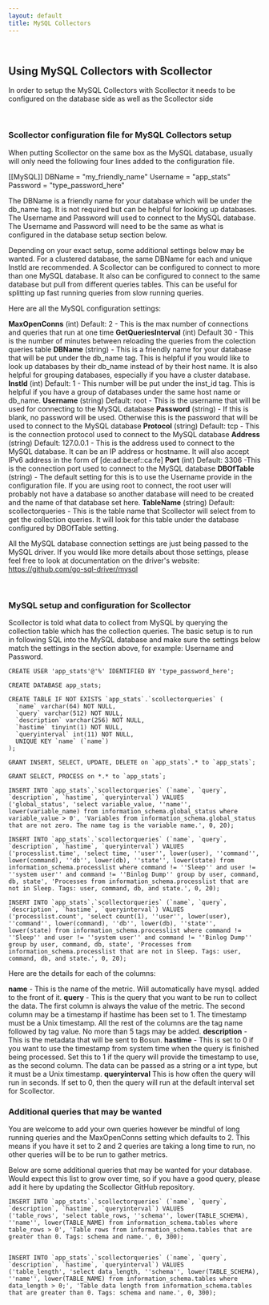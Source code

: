 ```yaml
---
layout: default
title: MySQL Collectors
---
```

  &nbsp;

## Using MySQL Collectors with Scollector

In order to setup the MySQL Collectors with Scollector it needs to be configured on the database side as well as the Scollector side

  &nbsp;

### Scollector configuration file for MySQL Collectors setup

When putting Scollector on the same box as the MySQL database, usually will only need the following four lines added to the configuration file.

[[MySQL]]
DBName = "my_friendly_name"
Username = "app_stats"
Password = "type_password_here"

The DBName is a friendly name for your database which will be under the db_name tag. It is not required but can be helpful for looking up databases.
The Username and Password will used to connect to the MySQL database. The Username and Password will need to be the same as what is configured in the database setup section below.

Depending on your exact setup, some additional settings below may be wanted. For a clustered database, the same DBName for each and unique InstId are recommended. A Scollector can be configured to connect to more than one MySQL database. It also can be configured to connect to the same database but pull from different queries tables. This can be useful for splitting up fast running queries from slow running queries.


Here are all the MySQL configuration settings:

**MaxOpenConns** (int) Default: 2 - This is the max number of connections and queries that run at one time
**GetQueriesInterval** (int) Default 30 - This is the number of minutes between reloading the queries from the colection queries table
**DBName** (string) - This is a friendly name for your database that will be put under the db_name tag. This is helpful if you would like to look up databases by their db_name instead of by their host name. It is also helpful for grouping databases, especially if you have a cluster database.
**InstId** (int) Default: 1 - This number will be put under the inst_id tag. This is helpful if you have a group of databases under the same host name or db_name.
**Username** (string) Default: root - This is the username that will be used for connecting to the MySQL database
**Password** (string) - If this is blank, no password will be used. Otherwise this is the password that will be used to connect to the MySQL database
**Protocol** (string) Default: tcp - This is the connection protocol used to connect to the MySQL database
**Address** (string) Default: 127.0.0.1 - This is the address used to connect to the MySQL database. It can be an IP address or hostname. It will also accept IPv6 address in the form of [de:ad:be:ef::ca:fe]
**Port** (int) Default: 3306 -This is the connection port used to connect to the MySQL database
**DBOfTable** (string) - The default setting for this is to use the Username provide in the configuration file. If you are using root to connect, the root user will probably not have a database so another database will need to be created and the name of that database set here.
**TableName** (string) Default: scollectorqueries - This is the table name that Scollector will select from to get the collection queries. It will look for this table under the database configured by DBOfTable setting.


All the MySQL database connection settings are just being passed to the MySQL driver. If you would like more details about those settings, please feel free to look at documentation on the driver's website: https://github.com/go-sql-driver/mysql

  &nbsp;

### MySQL setup and configuration for Scollector

Scollector is told what data to collect from MySQL by querying the collection table which has the collection queries. The basic setup is to run in following SQL into the MySQL database and make sure the settings below match the settings in the section above, for example: Username and Password.

```
CREATE USER 'app_stats'@'%' IDENTIFIED BY 'type_password_here';

CREATE DATABASE app_stats;

CREATE TABLE IF NOT EXISTS `app_stats`.`scollectorqueries` (
  `name` varchar(64) NOT NULL,
  `query` varchar(512) NOT NULL,
  `description` varchar(256) NOT NULL,
  `hastime` tinyint(1) NOT NULL,
  `queryinterval` int(11) NOT NULL,
  UNIQUE KEY `name` (`name`)
);

GRANT INSERT, SELECT, UPDATE, DELETE on `app_stats`.* to `app_stats`;

GRANT SELECT, PROCESS on *.* to `app_stats`;

INSERT INTO `app_stats`.`scollectorqueries` (`name`, `query`, `description`, `hastime`, `queryinterval`) VALUES
('global_status', 'select variable_value, ''name'', lower(variable_name) from information_schema.global_status where variable_value > 0', 'Variables from information_schema.global_status that are not zero. The name tag is the variable name.', 0, 20);

INSERT INTO `app_stats`.`scollectorqueries` (`name`, `query`, `description`, `hastime`, `queryinterval`) VALUES
('processlist.time', 'select time, ''user'', lower(user), ''command'', lower(command), ''db'', lower(db), ''state'', lower(state) from information_schema.processlist where command != ''Sleep'' and user != ''system user'' and command != ''Binlog Dump'' group by user, command, db, state', 'Processes from information_schema.processlist that are not in Sleep. Tags: user, command, db, and state.', 0, 20);

INSERT INTO `app_stats`.`scollectorqueries` (`name`, `query`, `description`, `hastime`, `queryinterval`) VALUES
('processlist.count', 'select count(1), ''user'', lower(user), ''command'', lower(command), ''db'', lower(db), ''state'', lower(state) from information_schema.processlist where command != ''Sleep'' and user != ''system user'' and command != ''Binlog Dump'' group by user, command, db, state', 'Processes from information_schema.processlist that are not in Sleep. Tags: user, command, db, and state.', 0, 20);
```

Here are the details for each of the columns:

**name** - This is the name of the metric. Will automatically have mysql. added to the front of it.
**query** - This is the query that you want to be run to collect the data. The first column is always the value of the metric. The second column may be a timestamp if hastime has been set to 1. The timestamp must be a Unix timestamp. All the rest of the columns are the tag name followed by tag value. No more than 5 tags may be added.
**description** - This is the metadata that will be sent to Bosun.
**hastime** - This is set to 0 if you want to use the timestamp from system time when the query is finished being processed. Set this to 1 if the query will provide the timestamp to use, as the second column. The data can be passed as a string or a int type, but it must be a Unix timestamp.
**queryinterval** This is how often the query will run in seconds. If set to 0, then the query will run at the default interval set for Scollector.


### Additional queries that may be wanted

You are welcome to add your own queries however be mindful of long running queries and the MaxOpenConns setting which defaults to 2. This means if you have it set to 2 and 2 queries are taking a long time to run, no other queries will be to be run to gather metrics.

Below are some additional queries that may be wanted for your database. Would expect this list to grow over time, so if you have a good query, please add it here by updating the Scollector GitHub repository.

```
INSERT INTO `app_stats`.`scollectorqueries` (`name`, `query`, `description`, `hastime`, `queryinterval`) VALUES
('table_rows', 'select table_rows, ''schema'', lower(TABLE_SCHEMA), ''name'', lower(TABLE_NAME) from information_schema.tables where table_rows > 0', 'Table rows from information_schema.tables that are greater than 0. Tags: schema and name.', 0, 300);


INSERT INTO `app_stats`.`scollectorqueries` (`name`, `query`, `description`, `hastime`, `queryinterval`) VALUES
('table_length', 'select data_length, ''schema'', lower(TABLE_SCHEMA), ''name'', lower(TABLE_NAME) from information_schema.tables where data_length > 0;', 'Table data length from information_schema.tables that are greater than 0. Tags: schema and name.', 0, 300);
```
